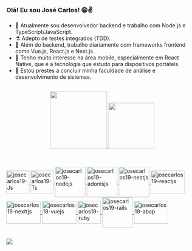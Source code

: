 ### Olá! Eu sou José Carlos! 😁✌️

- 💼 Atualmente sou desenvolvedor backend e trabalho com Node.js e TypeScript/JavaScript.
- ⚗️ Adepto de testes integrados (TDD).
- 🔭 Além do backend, trabalho diariamente com frameworks frontend como Vue.js, React.js e Next.js.
- 👀 Tenho muito interesse na área mobile, especialmente em React Native, que é a tecnologia que estudo para dispositivos portáteis.
- 📖 Estou prestes a concluir minha faculdade de análise e desenvolvimento de sistemas.

##
<div align="center">
  <a href="https://github.com/josecarlos19">
  <img height="150em" src="https://github-readme-stats.vercel.app/api?username=josecarlos19&show_icons=true&theme=tokyonight&include_all_commits=true&count_private=true"/>
  <img height="120em" src="https://github-readme-stats.vercel.app/api/top-langs/?username=josecarlos19&layout=compact&langs_count=7&theme=tokyonight"/>
</div>
  
##
  
<div style="display: inline_block"><br>
  <img align="center" alt="josecarlos19-Js" height="60" width="60" src="https://cdn.jsdelivr.net/gh/devicons/devicon/icons/javascript/javascript-original.svg">
  <img align="center" alt="josecarlos19-Ts" height="60" width="60" src="https://cdn.jsdelivr.net/gh/devicons/devicon/icons/typescript/typescript-original.svg">
  <img align="center" alt="josecarlos19-nodejs" height="80" width="80" src="https://cdn.jsdelivr.net/gh/devicons/devicon/icons/nodejs/nodejs-plain-wordmark.svg">
  <img align="center" alt="josecarlos19-adonisjs" height="80" width="80" src="https://cdn.jsdelivr.net/gh/devicons/devicon/icons/adonisjs/adonisjs-original-wordmark.svg">
  <img align="center" alt="josecarlos19-nestjs" height="80" width="80" src="https://cdn.jsdelivr.net/gh/devicons/devicon/icons/nestjs/nestjs-plain-wordmark.svg">
  <img align="center" alt="josecarlos19-reactjs" height="60" width="90" src="https://cdn.jsdelivr.net/gh/devicons/devicon/icons/react/react-original-wordmark.svg">
  <img align="center" alt="josecarlos19-nexttjs" height="60" width="90" src="https://cdn.jsdelivr.net/gh/devicons/devicon/icons/nextjs/nextjs-original-wordmark.svg">
  <img align="center" alt="josecarlos19-vuejs" height="60" width="90" src="https://cdn.jsdelivr.net/gh/devicons/devicon/icons/vuejs/vuejs-plain-wordmark.svg"> 
  <img align="center" alt="josecarlos19-ruby" height="60" width="60" src="https://cdn.jsdelivr.net/gh/devicons/devicon/icons/ruby/ruby-plain-wordmark.svg">
  <img align="center" alt="josecarlos19-rails" height="80" width="80" src="https://cdn.jsdelivr.net/gh/devicons/devicon/icons/rails/rails-plain-wordmark.svg"> 
  <img align="center" alt="josecarlos19-abap" height="60" width="90" src="https://3.bp.blogspot.com/-r_DwDj2O5-4/VX_QVPGKexI/AAAAAAAAMWM/a-lM_Skha1Q/s1600/SAP-ABAP.jpg"> 
</div>

##

  <div> 
    <a href="https://www.linkedin.com/in/jos%C3%A9-carlos-636374197" target="_blank"><img src="https://img.shields.io/badge/-LinkedIn-%230077B5?style=for-the-badge&logo=linkedin&logoColor=white" target="_blank"></a> 

</div>
